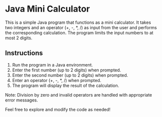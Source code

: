 # Java Mini Calculator

This is a simple Java program that functions as a mini calculator. It takes two integers and an operator (+, -, *, /) as input from the user and performs the corresponding calculation. The program limits the input numbers to at most 2 digits.

## Instructions

1. Run the program in a Java environment.
2. Enter the first number (up to 2 digits) when prompted.
3. Enter the second number (up to 2 digits) when prompted.
4. Enter an operator (+, -, *, /) when prompted.
5. The program will display the result of the calculation.

Note: Division by zero and invalid operators are handled with appropriate error messages.

Feel free to explore and modify the code as needed!
